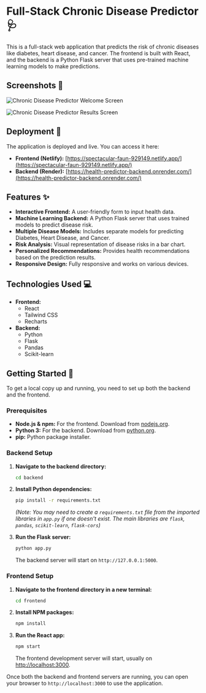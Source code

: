 # Full-Stack Chronic Disease Predictor 🩺

This is a full-stack web application that predicts the risk of chronic diseases like diabetes, heart disease, and cancer. The frontend is built with React, and the backend is a Python Flask server that uses pre-trained machine learning models to make predictions.

## Screenshots 📸

![Chronic Disease Predictor Welcome Screen](https://i.ibb.co/yYyY0Yg/Screenshot-2025-08-03-152932.png)

![Chronic Disease Predictor Results Screen](https://i.ibb.co/9g0y1fP/Screenshot-2024-05-23-at-12-44-15-PM.png)

## Deployment 🚀

The application is deployed and live. You can access it here:

* **Frontend (Netlify):** [https://spectacular-faun-929149.netlify.app/](https://spectacular-faun-929149.netlify.app/)
* **Backend (Render):** [https://health-predictor-backend.onrender.com/](https://health-predictor-backend.onrender.com/)

## Features ✨

* **Interactive Frontend:** A user-friendly form to input health data.
* **Machine Learning Backend:** A Python Flask server that uses trained models to predict disease risk.
* **Multiple Disease Models:** Includes separate models for predicting Diabetes, Heart Disease, and Cancer.
* **Risk Analysis:** Visual representation of disease risks in a bar chart.
* **Personalized Recommendations:** Provides health recommendations based on the prediction results.
* **Responsive Design:** Fully responsive and works on various devices.

## Technologies Used 💻

* **Frontend:**
    * React
    * Tailwind CSS
    * Recharts
* **Backend:**
    * Python
    * Flask
    * Pandas
    * Scikit-learn

## Getting Started 🚀

To get a local copy up and running, you need to set up both the backend and the frontend.

### Prerequisites

* **Node.js & npm:** For the frontend. Download from [nodejs.org](https://nodejs.org/).
* **Python 3:** For the backend. Download from [python.org](https://www.python.org/).
* **pip:** Python package installer.

### Backend Setup

1.  **Navigate to the backend directory:**
    ```sh
    cd backend
    ```
2.  **Install Python dependencies:**
    ```sh
    pip install -r requirements.txt
    ```
    *(Note: You may need to create a `requirements.txt` file from the imported libraries in `app.py` if one doesn't exist. The main libraries are `flask`, `pandas`, `scikit-learn`, `flask-cors`)*

3.  **Run the Flask server:**
    ```sh
    python app.py
    ```
    The backend server will start on `http://127.0.0.1:5000`.

### Frontend Setup

1.  **Navigate to the frontend directory in a new terminal:**
    ```sh
    cd frontend
    ```
2.  **Install NPM packages:**
    ```sh
    npm install
    ```
3.  **Run the React app:**
    ```sh
    npm start
    ```
    The frontend development server will start, usually on [http://localhost:3000](http://localhost:3000).

Once both the backend and frontend servers are running, you can open your browser to `http://localhost:3000` to use the application.
